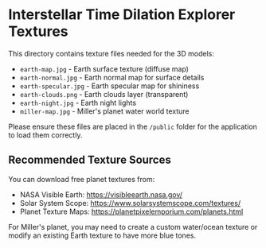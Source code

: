 
# Interstellar Time Dilation Explorer Textures

This directory contains texture files needed for the 3D models:

- `earth-map.jpg` - Earth surface texture (diffuse map)
- `earth-normal.jpg` - Earth normal map for surface details
- `earth-specular.jpg` - Earth specular map for shininess
- `earth-clouds.png` - Earth clouds layer (transparent)
- `earth-night.jpg` - Earth night lights
- `miller-map.jpg` - Miller's planet water world texture

Please ensure these files are placed in the `/public` folder for the application to load them correctly.

## Recommended Texture Sources

You can download free planet textures from:
- NASA Visible Earth: https://visibleearth.nasa.gov/
- Solar System Scope: https://www.solarsystemscope.com/textures/
- Planet Texture Maps: https://planetpixelemporium.com/planets.html

For Miller's planet, you may need to create a custom water/ocean texture or modify an existing Earth texture to have more blue tones.
